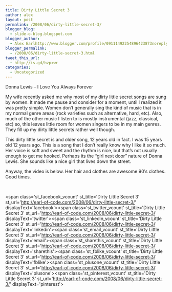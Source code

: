 ```yaml
---
title: Dirty Little Secret 3
author: alex
layout: post
permalink: /2008/06/dirty-little-secret-3/
blogger_blog:
  - slide-o-blog.blogspot.com
blogger_author:
  - Alex Earlhttp://www.blogger.com/profile/09111492254896423873noreply@blogger.com
blogger_permalink:
  - /2008/06/dirty-little-secret-3.html
tweet_this_url:
  - http://is.gd/hzpxwr
categories:
  - Uncategorized
---
```

Donna Lewis &#8211; I Love You Always Forever

My wife recently asked me why most of my dirty little secret songs are sung by women. It made me pause and consider for a moment, until I realized it was pretty simple. Women don&#8217;t generally sing the kind of music that is in my normal genre areas (rock varieties such as alternative, hard, etc). Also, much of the other music I listen to is mostly instrumental (jazz, classical, etc) so, this leaves little room for women singers to be in my main genres. They fill up my dirty little secrets rather well though.

This dirty little secret is and older song, 12 years old in fact. I was 15 years old 12 years ago. This is a song that I don&#8217;t really know why I like it so much. Her voice is soft and sweet and the rhythm is nice, but that&#8217;s not usually enough to get me hooked. Perhaps its the &#8220;girl next door&#8221; nature of Donna Lewis. She sounds like a nice girl that lives down the street.

Anyway, the video is below. Her hair and clothes are awesome 90&#8242;s clothes. Good times.

<center>
  <br />
</center>

<span class='st\_facebook\_vcount' st\_title='Dirty Little Secret 3' st\_url='http://earl-of-code.com/2008/06/dirty-little-secret-3/' displayText='facebook'></span><span class='st\_twitter\_vcount' st\_title='Dirty Little Secret 3' st\_url='http://earl-of-code.com/2008/06/dirty-little-secret-3/' displayText='twitter'></span><span class='st\_linkedin\_vcount' st\_title='Dirty Little Secret 3' st\_url='http://earl-of-code.com/2008/06/dirty-little-secret-3/' displayText='linkedin'></span><span class='st\_email\_vcount' st\_title='Dirty Little Secret 3' st\_url='http://earl-of-code.com/2008/06/dirty-little-secret-3/' displayText='email'></span><span class='st\_sharethis\_vcount' st\_title='Dirty Little Secret 3' st\_url='http://earl-of-code.com/2008/06/dirty-little-secret-3/' displayText='sharethis'></span><span class='st\_fblike\_vcount' st\_title='Dirty Little Secret 3' st\_url='http://earl-of-code.com/2008/06/dirty-little-secret-3/' displayText='fblike'></span><span class='st\_plusone\_vcount' st\_title='Dirty Little Secret 3' st\_url='http://earl-of-code.com/2008/06/dirty-little-secret-3/' displayText='plusone'></span><span class='st\_pinterest\_vcount' st\_title='Dirty Little Secret 3' st\_url='http://earl-of-code.com/2008/06/dirty-little-secret-3/' displayText='pinterest'></span>
